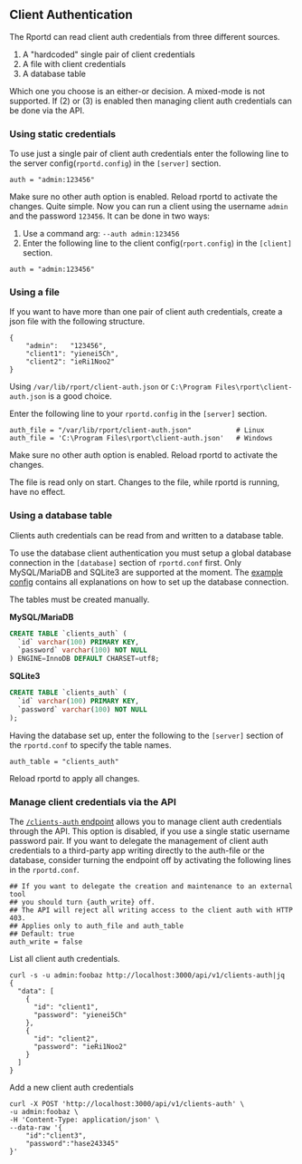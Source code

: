 ## Client Authentication
The Rportd can read client auth credentials from three different sources.
1. A "hardcoded" single pair of client credentials
2. A file with client credentials
3. A database table

Which one you choose is an either-or decision. A mixed-mode is not supported.
If (2) or (3) is enabled then managing client auth credentials can be done via the API.

### Using static credentials
To use just a single pair of client auth credentials enter the following line to the server config(`rportd.config`) in the `[server]` section.
```
auth = "admin:123456"
```
Make sure no other auth option is enabled.
Reload rportd to activate the changes.
Quite simple. Now you can run a client using the username `admin` and the password `123456`. It can be done in two ways:
1. Use a command arg: `--auth admin:123456`
2. Enter the following line to the client config(`rport.config`) in the `[client]` section.
```
auth = "admin:123456"
```

### Using a file
If you want to have more than one pair of client auth credentials, create a json file with the following structure.
```
{
    "admin":   "123456",
    "client1": "yienei5Ch",
    "client2": "ieRi1Noo2"
}
```
Using `/var/lib/rport/client-auth.json` or `C:\Program Files\rport\client-auth.json` is a good choice.

Enter the following line to your `rportd.config` in the `[server]` section.
```
auth_file = "/var/lib/rport/client-auth.json"           # Linux
auth_file = 'C:\Program Files\rport\client-auth.json'   # Windows
```
Make sure no other auth option is enabled.
Reload rportd to activate the changes.

The file is read only on start. Changes to the file, while rportd is running, have no effect.

### Using a database table
Clients auth credentials can be read from and written to a database table.

To use the database client authentication you must setup a global database connection in the `[database]` section of `rportd.conf` first.
Only MySQL/MariaDB and SQLite3 are supported at the moment. The [example config](../rportd.example.conf) contains all explanations on how to set up the database connection.

The tables must be created manually.

**MySQL/MariaDB**

```sql
CREATE TABLE `clients_auth` (
  `id` varchar(100) PRIMARY KEY,
  `password` varchar(100) NOT NULL
) ENGINE=InnoDB DEFAULT CHARSET=utf8;
```

**SQLite3**

```sql
CREATE TABLE `clients_auth` (
  `id` varchar(100) PRIMARY KEY,
  `password` varchar(100) NOT NULL
);
```

Having the database set up, enter the following to the `[server]` section of the `rportd.conf` to specify the table names.
```
auth_table = "clients_auth"
```
Reload rportd to apply all changes.


### Manage client credentials via the API

The [`/clients-auth` endpoint](https://petstore.swagger.io/?url=https://raw.githubusercontent.com/cloudradar-monitoring/rport/master/api-doc.yml#/Rport%20Client%20Auth%20Credentials) allows you to manage client auth credentials through the API.
This option is disabled, if you use a single static username password pair.
If you want to delegate the management of client auth credentials to a third-party app writing directly to the auth-file or the database, consider turning the endpoint off by activating the following lines in the `rportd.conf`.
```
## If you want to delegate the creation and maintenance to an external tool
## you should turn {auth_write} off.
## The API will reject all writing access to the client auth with HTTP 403.
## Applies only to auth_file and auth_table
## Default: true
auth_write = false
```

List all client auth credentials.

```
curl -s -u admin:foobaz http://localhost:3000/api/v1/clients-auth|jq
{
  "data": [
    {
      "id": "client1",
      "password": "yienei5Ch"
    },
    {
      "id": "client2",
      "password": "ieRi1Noo2"
    }
  ]
}
```

Add a new client auth credentials

```
curl -X POST 'http://localhost:3000/api/v1/clients-auth' \
-u admin:foobaz \
-H 'Content-Type: application/json' \
--data-raw '{
    "id":"client3",
    "password":"hase243345"
}'
```
